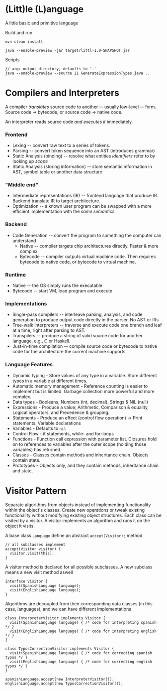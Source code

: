 
# (Litt)le (L)anguage
A little basic and primitive language

Build and run
```
mvn clean install

java --enable-preview -jar target/littl-1.0-SNAPSHOT.jar
```

Scripts
```
// arg: output directory, defaults to '.'
java --enable-preview --source 21 GenerateExpressionTypes.java ..
```

# Compilers and Interpreters
A compiler *translates* source code to another -- usually low-level -- form. Source code -> bytecode, or source code -> native code. 

An interpreter reads source code *and executes it* immediately.

### Frontend
- Lexing -- convert raw text to a series of tokens.
- Parsing -- convert token sequence into an AST (introduces grammar)
- Static Analysis (binding) -- resolve what entities *identifiers* refer to by looking up *scope*
- Static Analysis (storing information) -- store semantic information in AST, symbol table or another data structure

### "Middle end"
- Intermediate representations (IR) -- frontend language that produce IR. Backend translate IR to target architecture.
- Optimization -- a known user program can be swapped with a more efficient implementation with the *same semantics*

### Backend
- Code Generation -- convert the program to something the computer can understand
  - Native -- compiler targets chip architectures directly. Faster & more complex
  - Bytecode -- compiler outputs virtual machine code. Then requires bytecode to native code, or bytecode to virtual machine.

### Runtime
- Native -- the OS simply runs the executable
- Bytecode -- start VM, load program and execute

### Implementations
- Single-pass compilers -- interleave parsing, analysis, and code generation to produce output code directly in the parser. No AST or IRs
- Tree-walk interpreters -- traverse and execute code one branch and leaf at a time, right after parsing to AST.
- Transpilers -- produce a string of valid source code for another language, e.g., C or Haskell.
- Just-in-time compilation -- compile source code or bytecode to native code for the architecture the current machine supports. 

### Language Features

- Dynamic typing - Store values of any type in a variable. Store different types in a variable at different times.
- Automatic memory management - Reference counting is easier to implement but is limited. Garbage collection more powerful and more complex. 
- Data types - Booleans, Numbers (int, decimal), Strings & NiL (null)
- Expressions - Produce a value; Arithmetic, Comparison & equality, Logical operators, and Precedence & grouping.
- Statements - Produce an effect (control flow operation) -> Print statements. Variable declarations
- Variables - Defaults to `nil`
- Control Flow - if statements, while- and for-loops
- Functions - Function call expression with parameter list. Closures hold on to references to variables after the outer scope (holding those variables) has returned.
- Classes - Classes contain methods and inheritance chain. Objects contain state. 
- Prototypes - Objects only, and they contain methods, inheritance chain and state.


# Visitor Pattern
Separate algorithms from objects instead of implementing functionality within the object's classes. Create new operations or tweak existing 
functionality without modifying existing object structures. Each class can be visited by a visitor. A visitor implements 
an algorithm and runs it on the object it visits.

A base class `Language` define an abstract `accept(Visitor);` method
```
// all subclasses implement
accept(Visitor visitor) {
  visitor.visit(this);
}
```
A visitor method is declared for all possible subclasses. A new subclass means a new visit method aswell
```
interface Visitor {
  visit(SpanishLanguage language);
  visit(EnglishLanguage language);
}
```
Algorithms are decoupled from their corresponding data classes (in this case, languages), and we can have different implementations
```
class InterpreterVisitor implements Visitor {
  visit(SpanishLanguage language) { /* code for interpreting spanish */ }
  visit(EnglishLanguage language) { /* code for interpreting english */ }
}

class TyposCorrectionVisitor implements Visitor {
  visit(SpanishLanguage language) { /* code for correcting spanish typos */ }
  visit(EnglishLanguage language) { /* code for correcting english typos */ }
}

spanishLanguage.accept(new InterpreterVisitor());
englishLanguage.accept(new TyposCorrectionVisitor());
```
